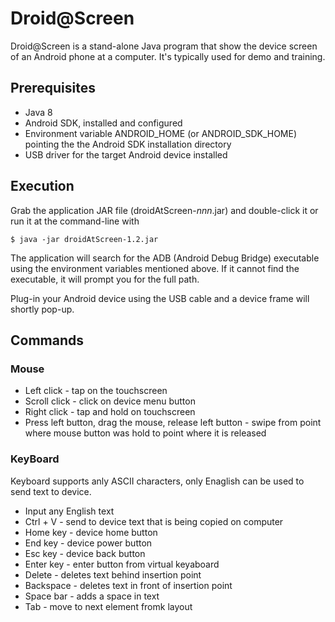 # Droid@Screen #

Droid@Screen is a stand-alone Java program that show the device screen of an Android phone
at a computer. It's typically used for demo and training.

## Prerequisites ##

* Java 8
* Android SDK, installed and configured
* Environment variable ANDROID_HOME (or ANDROID_SDK_HOME) pointing the the Android SDK installation directory
* USB driver for the target Android device installed

## Execution ##

Grab the application JAR file (droidAtScreen-*nnn*.jar) and double-click it or
run it at the command-line with

    $ java -jar droidAtScreen-1.2.jar

The application will search for the ADB (Android Debug Bridge) executable using the environment variables mentioned above.
If it cannot find the executable, it will prompt you for the full path.

Plug-in your Android device using the USB cable and a device frame will shortly pop-up.

## Commands ##
 
 ### Mouse ###
 
 * Left click - tap on the touchscreen
 * Scroll click - click on device menu button
 * Right click - tap and hold on touchscreen
 * Press left button, drag the mouse, release left button - swipe from point where mouse button was hold to point where it is released

### KeyBoard ###
 Keyboard supports anly ASCII characters, only Enaglish can be used to send text to device.

 * Input any English text
 * Ctrl + V - send to device text that is being copied on computer
 * Home key - device home button
 * End key - device power button
 * Esc key - device back button
 * Enter key - enter button from virtual keyaboard
 * Delete - deletes text behind insertion point
 * Backspace - deletes text in front of insertion point
 * Space bar - adds a space in text
 * Tab - move to next element fromk layout